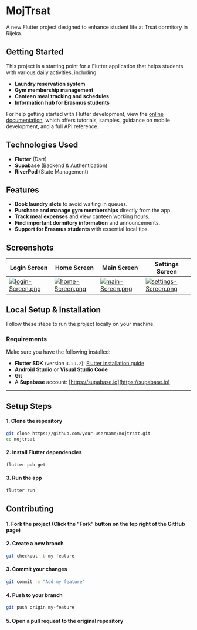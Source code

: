 # MojTrsat

A new Flutter project designed to enhance student life at Trsat dormitory in Rijeka.

## Getting Started

This project is a starting point for a Flutter application that helps students with various daily activities, including:
- **Laundry reservation system**
- **Gym membership management**
- **Canteen meal tracking and schedules**
- **Information hub for Erasmus students**

For help getting started with Flutter development, view the
[online documentation](https://docs.flutter.dev), which offers tutorials,
samples, guidance on mobile development, and a full API reference.

## Technologies Used

- **Flutter** (Dart)
- **Supabase** (Backend & Authentication)
- **RiverPod** (State Management)

## Features

- **Book laundry slots** to avoid waiting in queues.
- **Purchase and manage gym memberships** directly from the app.
- **Track meal expenses** and view canteen working hours.
- **Find important dormitory information** and announcements.
- **Support for Erasmus students** with essential local tips.

## Screenshots

Login Screen  | Home Screen | Main Screen | Settings Screen |
|------------|----------------|----------------|---------------|
| [![login-Screen.png](https://i.postimg.cc/pLLbBVRK/login-Screen.png)](https://postimg.cc/YhZsrH4S)| [![home-Screen.png](https://i.postimg.cc/kgT9r6fj/home-Screen.png)](https://postimg.cc/mP1KCDxM) | [![main-Screen.png](https://i.postimg.cc/BQqQd0Jn/main-Screen.png)](https://postimg.cc/kDpmbLV0)  | [![settings-Screen.png](https://i.postimg.cc/1X0hvf8r/settings-Screen.png)](https://postimg.cc/H8LhxW4r)|





## Local Setup & Installation

Follow these steps to run the project locally on your machine.

### Requirements

Make sure you have the following installed:

- **Flutter SDK** (version `3.29.2`): [Flutter installation guide](https://docs.flutter.dev/get-started/install)
- **Android Studio** or **Visual Studio Code**
- **Git**
- A **Supabase** account: [https://supabase.io](https://supabase.io)

---

## Setup Steps

#### 1. Clone the repository

```bash
git clone https://github.com/your-username/mojtrsat.git
cd mojtrsat
```

#### 2. Install Flutter dependencies

```bash
flutter pub get
```

#### 3. Run the app

```bash
flutter run
```

## Contributing

#### 1. Fork the project (Click the "Fork" button on the top right of the GitHub page)

#### 2. Create a new branch

```bash
git checkout -b my-feature
```

#### 3. Commit your changes

```bash
git commit -m "Add my feature"
```

#### 4. Push to your branch

```bash
git push origin my-feature
```

#### 5. Open a pull request to the original repository




